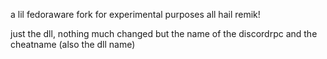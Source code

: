 a lil fedoraware fork
for experimental purposes
all hail remik!

just the dll, nothing much changed but the name of the discordrpc and the cheatname (also the dll name)

